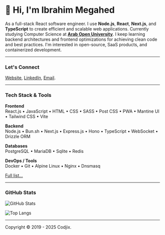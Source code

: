 # 👋 Hi, I'm Ibrahim Megahed

As a full-stack React software engineer. I use **Node.js**, **React**, **Next.js**, and **TypeScript** to create efficient and scalable web applications. Currently studying Computer Science at [**Arab Open University**](https://aou.edu.eg/). I keep learning backend architectures and frontend optimizations for achieving clean code and best practices. I'm interested in open-source, SaaS products, and containerized development.

---

### Let's Connect

[Website](https://codjix.me), [LinkedIn](https://linkedin.com/in/codjix), [Email](mailto:admin@codjix.me).

---

### Tech Stack & Tools

**Frontend**  
React.js • JavaScript • HTML • CSS • SASS • Post CSS • PWA • Mantine UI • Tailwind CSS • Vite

**Backend**  
Node.js • Bun.sh • Next.js • Express.js • Hono • TypeScript • WebSocket • Drizzle ORM

**Databases**  
PostgreSQL • MariaDB • Sqlite • Redis

**DevOps / Tools**  
Docker • Git • Alpine Linux • Nginx • Dnsmasq

[Full list...](https://codjix.me/skills)

---

### GitHub Stats

![GitHub Stats](https://github-readme-stats.vercel.app/api/?username=codjix&show_icons=true&include_all_commits=true)

![Top Langs](https://github-readme-stats.vercel.app/api/top-langs/?username=codjix&layout=compact&langs_count=10)

---

Copyright © 2019 - 2025 Codjix.
